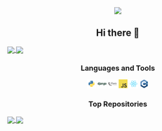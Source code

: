<p align="center">
  <a align="center" href="">
  <img align="center" src="https://komarev.com/ghpvc/?username=pirateksh"  width=200 />
</a>
  <h2 align="center">Hi there 👋</h2>
</p>

<!-- ![Kshitiz's github stats](https://github-readme-stats.vercel.app/api?username=pirateksh&theme=radical)] -->

<a href="">
  <img align="center" src="https://github-readme-stats.vercel.app/api?username=pirateksh&bgcolor=white"  width=450 />
</a>
<a href="">
  <img align="center" src="https://github-readme-stats.vercel.app/api/top-langs/?username=pirateksh&hide=javascript,html,css,scss&layout=compact"  width=450 />
</a>

<!-- <hr/> -->

<p align="center">
  <h3 align="center">Languages and Tools</h2>
</p>

<p align="center">
  <code><img height="20" src="https://raw.githubusercontent.com/github/explore/80688e429a7d4ef2fca1e82350fe8e3517d3494d/topics/python/python.png"></code>
  <code><img height="20" src="https://raw.githubusercontent.com/github/explore/5c058a388828bb5fde0bcafd4bc867b5bb3f26f3/topics/django/django.png"></code>
  <code><img height="20" src="https://raw.githubusercontent.com/github/explore/80688e429a7d4ef2fca1e82350fe8e3517d3494d/topics/flask/flask.png"></code>
  <code><img height="20" src="https://raw.githubusercontent.com/github/explore/80688e429a7d4ef2fca1e82350fe8e3517d3494d/topics/javascript/javascript.png"></code>
  <code><img height="20" src="https://raw.githubusercontent.com/github/explore/80688e429a7d4ef2fca1e82350fe8e3517d3494d/topics/react/react.png"></code>
  <code><img height="20" src="https://raw.githubusercontent.com/github/explore/80688e429a7d4ef2fca1e82350fe8e3517d3494d/topics/cpp/cpp.png"></code>
</p>

<p align="center">
  <h3 align="center">Top Repositories</h2>
  <a href="https://github.com/pirateksh/codeforces-upsolving-helper">
    <img  align="center" src="https://github-readme-stats.vercel.app/api/pin/?username=pirateksh&repo=codeforces-upsolving-helper" width=450 />
  </a>
  <a href="https://github.com/pirateksh/UNO-game">
    <img  align="center" src="https://github-readme-stats.vercel.app/api/pin/?username=pirateksh&repo=UNO-game" width=450 />
  </a>
</p>




<!--
**pirateksh/pirateksh** is a ✨ _special_ ✨ repository because its `README.md` (this file) appears on your GitHub profile.

Here are some ideas to get you started:

- 🔭 I’m currently working on ...
- 🌱 I’m currently learning ...
- 👯 I’m looking to collaborate on ...
- 🤔 I’m looking for help with ...
- 💬 Ask me about ...
- 📫 How to reach me: ...
- 😄 Pronouns: ...
- ⚡ Fun fact: ...
-->
